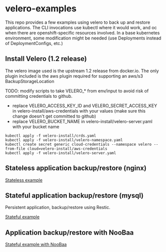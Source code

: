 # velero-examples

This repo provides a few examples using velero to back up and restore
applications. The CLI invocations use kubectl where it would work, and
oc when there are openshift-specific resources involved. In a base
kubernetes environment, some modification might be needed (use
Deployments instead of DeploymentConfigs, etc.)

## Install Velero (1.2 release)

The velero image used is the upstream 1.2 release from docker.io. The
only plugin included is the aws plugin required for supporting an
aws/s3 BackupStorageLocation

TODO: modify scripts to take VELERO_* from env/input to avoid risk of committing credentials to github.

- replace VELERO_ACCESS_KEY_ID and VELERO_SECRET_ACCESS_KEY in velero-install/aws-credentials with your values (make sure this change doesn't get committed to github)
- replace VELERO_BUCKET_NAME in velero-install/velero-server.yaml with your bucket name

```
kubectl apply -f velero-install/crds.yaml
kubectl apply -f velero-install/velero-namespace.yaml
kubectl create secret generic cloud-credentials --namespace velero --from-file cloud=velero-install/aws-credentials
kubectl apply -f velero-install/velero-server.yaml
```
## Stateless application backup/restore (nginx)

[Stateless example](nginx-stateless/README.md)

## Stateful application backup/restore (mysql)

Persistent application, backup/restore using Restic.

[Stateful example](mysql-persistent/README.md)


## Application backup/restore with NooBaa

[Stateful example with NooBaa](noobaa-example/README.md)

